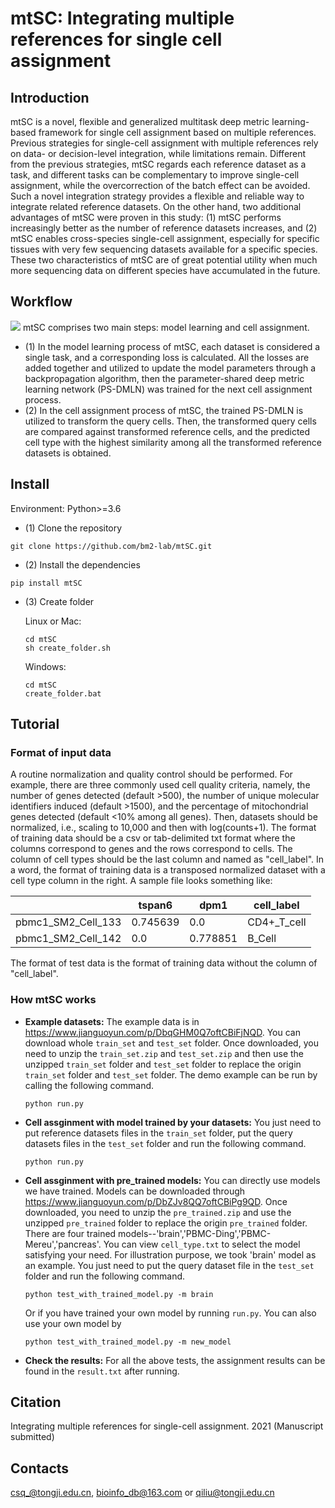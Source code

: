 # mtSC: Integrating multiple references for single cell assignment
## Introduction
mtSC is a novel, flexible and generalized multitask deep metric learning-based framework for single cell assignment based on multiple references. Previous strategies for single-cell assignment with multiple references rely on data- or decision-level integration, while limitations remain. Different from the previous strategies, mtSC regards each reference dataset as a task, and different tasks can be complementary to improve single-cell assignment, while the overcorrection of the batch effect can be avoided. Such a novel integration strategy provides a flexible and reliable way to integrate related reference datasets. On the other hand, two additional advantages of mtSC were proven in this study: (1) mtSC performs increasingly better as the number of reference datasets increases, and (2) mtSC enables cross-species single-cell assignment, especially for specific tissues with very few sequencing datasets available for a specific species. These two characteristics of mtSC are of great potential utility when much more sequencing data on different species have accumulated in the future.
## Workflow
![](https://github.com/bm2-lab/mtSC/blob/master/mtSC_workflow.jpg)
mtSC comprises two main steps: model learning and cell assignment.
* (1) In the model learning process of mtSC, each dataset is considered a single task, and a corresponding loss is calculated. All the losses are added together and utilized to update the model parameters through a backpropagation algorithm, then the parameter-shared deep metric learning network (PS-DMLN) was trained for the next cell assignment process.
* (2) In the cell assignment process of mtSC, the trained PS-DMLN is utilized to transform the query cells. Then, the transformed query cells are compared against transformed reference cells, and the predicted cell type with the highest similarity among all the transformed reference datasets is obtained.

## Install
Environment: Python>=3.6
* (1) Clone the repository
```
git clone https://github.com/bm2-lab/mtSC.git  
```
* (2) Install the dependencies
```
pip install mtSC
```
* (3) Create folder 

   Linux or Mac:
   ```
   cd mtSC
   sh create_folder.sh
   ```
   Windows:
   ```
   cd mtSC
   create_folder.bat
   ```
## Tutorial
### Format of input data
A routine normalization and quality control should be performed. For example, there are three commonly used cell quality criteria, namely, the number of genes detected (default >500), the number of unique molecular identifiers induced (default >1500), and the percentage of mitochondrial genes detected (default <10% among all genes). Then, datasets should be normalized, i.e., scaling to 10,000 and then with log(counts+1).
The format of training data should be a csv or tab-delimited txt format where the columns correspond to genes and the rows correspond to cells. The column of cell types should be the last column and named as "cell_label". In a word, the format of training data is a transposed normalized dataset with a cell type column in the right. A sample file looks something like:

|   | tspan6 | dpm1 | cell_label |
| ------------- | ------------- |------------- | ------------- |
| pbmc1_SM2_Cell_133  | 0.745639  |0.0  |CD4+_T_cell |
| pbmc1_SM2_Cell_142  | 0.0  |0.778851  |B_Cell  |

The format of test data is the format of training data without the column of "cell_label".
### How mtSC works
* **Example datasets:** The example data is in https://www.jianguoyun.com/p/DbqGHM0Q7oftCBiFjNQD. You can download whole `train_set` and `test_set` folder. Once downloaded, you need to unzip the `train_set.zip` and `test_set.zip` and then use the unzipped `train_set` folder and `test_set` folder to replace the origin `train_set` folder and `test_set` folder. The demo example can be run by calling the following command.
  ```
  python run.py
  ```
* **Cell assginment with model trained by your datasets:** You just need to put reference datasets files in the `train_set` folder, put the query datasets files in the `test_set` folder and run the following command.
  ```
  python run.py
  ```
* **Cell assginment with pre_trained models:** You can directly use models we have trained. Models can be downloaded through https://www.jianguoyun.com/p/DbZJv8QQ7oftCBiPg9QD. Once downloaded, you need to unzip the `pre_trained.zip` and use the unzipped `pre_trained` folder to replace the origin `pre_trained` folder. There are four trained models--'brain','PBMC-Ding','PBMC-Mereu','pancreas'. You can view `cell_type.txt`  to select the model satisfying your need. For illustration purpose, we took 'brain' model as an example. You just need to put the query dataset file in the `test_set` folder and run the following command.
  ```
  python test_with_trained_model.py -m brain
  ```
  Or if you have trained your own model by running `run.py`. You can also use your own model by
  ```
  python test_with_trained_model.py -m new_model
  ```
* **Check the results:** For all the above tests, the assignment results can be found in the `result.txt`  after running.
## Citation  
Integrating multiple references for single-cell assignment. 2021 (Manuscript submitted)  
## Contacts  
csq_@tongji.edu.cn, bioinfo_db@163.com or qiliu@tongji.edu.cn
